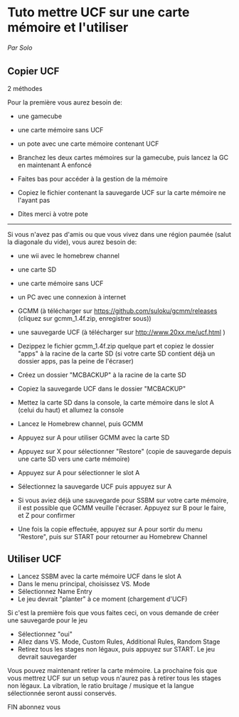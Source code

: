 # Tuto mettre UCF sur une carte mémoire et l'utiliser
###### Par Solo


## Copier UCF

2 méthodes

Pour la première vous aurez besoin de:
- une gamecube
- une carte mémoire sans UCF
- un pote avec une carte mémoire contenant UCF


- Branchez les deux cartes mémoires sur la gamecube, puis lancez la GC en maintenant A enfoncé
- Faites bas pour accéder à la gestion de la mémoire
- Copiez le fichier contenant la sauvegarde UCF sur la carte mémoire ne l'ayant pas
- Dites merci à votre pote

---

Si vous n'avez pas d'amis ou que vous vivez dans une région paumée (salut la diagonale du vide), vous aurez besoin de:
- une wii avec le homebrew channel
- une carte SD
- une carte mémoire sans UCF
- un PC avec une connexion à internet
- GCMM (à télécharger sur https://github.com/suloku/gcmm/releases (cliquez sur gcmm_1.4f.zip, enregistrer sous))
- une sauvegarde UCF (à télécharger sur http://www.20xx.me/ucf.html )


- Dezippez le fichier gcmm_1.4f.zip quelque part et copiez le dossier "apps" à la racine de la carte SD (si votre carte SD contient déjà un dossier apps, pas la peine de l'écraser)
- Créez un dossier "MCBACKUP" à la racine de la carte SD
- Copiez la sauvegarde UCF dans le dossier "MCBACKUP"
- Mettez la carte SD dans la console, la carte mémoire dans le slot A (celui du haut) et allumez la console
- Lancez le Homebrew channel, puis GCMM
- Appuyez sur A pour utiliser GCMM avec la carte SD
- Appuyez sur X pour sélectionner "Restore" (copie de sauvegarde depuis une carte SD vers une carte mémoire)
- Appuyez sur A pour sélectionner le slot A
- Sélectionnez la sauvegarde UCF puis appuyez sur A
- Si vous aviez déjà une sauvegarde pour SSBM sur votre carte mémoire, il est possible que GCMM veuille l'écraser. Appuyez sur B pour le faire, et Z pour confirmer
- Une fois la copie effectuée, appuyez sur A pour sortir du menu "Restore", puis sur START pour retourner au Homebrew Channel


## Utiliser UCF

- Lancez SSBM avec la carte mémoire UCF dans le slot A
- Dans le menu principal, choisissez VS. Mode
- Sélectionnez Name Entry
- Le jeu devrait "planter" à ce moment (chargement d'UCF)

Si c'est la première fois que vous faites ceci, on vous demande de créer une sauvegarde pour le jeu
- Sélectionnez "oui"
- Allez dans VS. Mode, Custom Rules, Additional Rules, Random Stage
- Retirez tous les stages non légaux, puis appuyez sur START. Le jeu devrait sauvegarder

Vous pouvez maintenant retirer la carte mémoire. La prochaine fois que vous mettrez UCF sur un setup vous n'aurez pas à retirer tous les stages non légaux.
La vibration, le ratio bruitage / musique et la langue sélectionnée seront aussi conservés.

FIN
abonnez vous